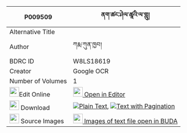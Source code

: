 |P009509|ནག་ཚང་ཤེལ་ཚཱའི་ལ་གླུ། 
| --- | --- 
|Alternative Title |
|Author| ཀརྨ་ཀུན་ཁྱབ།
|BDRC ID | W8LS18619
|Creator | Google OCR
|Number of Volumes| 1
|<img width="25" src="https://img.icons8.com/color/25/000000/edit-property.png">Edit Online| [<img width="25" src="https://avatars.githubusercontent.com/u/45091458?s=200&v=4"> Open in Editor](http://editor.openpecha.org/P009509)
|<img width="25" src="https://img.icons8.com/fluent/48/000000/download-2.png"/>  Download | [![](https://img.icons8.com/color/20/000000/txt.png)Plain Text](https://github.com/Openpecha/P009509/releases/download/v1/naktsang_shel_tse_lalu_plain_P009509.zip), [![](https://img.icons8.com/color/20/000000/txt.png)Text with Pagination](https://github.com/Openpecha/P009509/releases/download/v1/naktsang_shel_tse_lalu_pages_P009509.zip)
|<img width="25" src="https://img.icons8.com/plasticine/100/000000/pictures-folder.png"/>  Source Images | [<img width="25" src="https://library.bdrc.io/icons/BUDA-small.svg"> Images of text file open in BUDA](https://library.bdrc.io/show/bdr:W8LS18619)
